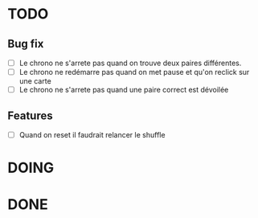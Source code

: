 # TODO

## Bug fix

- [ ] Le chrono ne s'arrete pas quand on trouve deux paires différentes.
- [ ] Le chrono ne redémarre pas quand on met pause et qu'on reclick sur une carte
- [ ] Le chrono ne s'arrete pas quand une paire correct est dévoilée

## Features

- [ ] Quand on reset il faudrait relancer le shuffle

# DOING

# DONE
